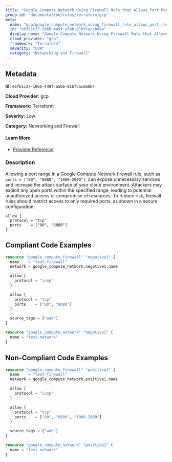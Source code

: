 ```yaml
---
title: "Google Compute Network Using Firewall Rule that Allows Port Range"
group-id: "documentation/rules/terraform/gcp"
meta:
  name: "gcp/google_compute_network_using_firewall_rule_allows_port_range"
  id: "e6f61c37-106b-449f-a5bb-81bfcaceb8b4"
  display_name: "Google Compute Network Using Firewall Rule that Allows Port Range"
  cloud_provider: "gcp"
  framework: "Terraform"
  severity: "LOW"
  category: "Networking and Firewall"
---
```

## Metadata

**Id:** `e6f61c37-106b-449f-a5bb-81bfcaceb8b4`

**Cloud Provider:** gcp

**Framework:** Terraform

**Severity:** Low

**Category:** Networking and Firewall

#### Learn More

 - [Provider Reference](https://registry.terraform.io/providers/hashicorp/google/latest/docs/resources/compute_firewall#allow)

### Description

 Allowing a port range in a Google Compute Network firewall rule, such as `ports = ["80", "8080", "1000-2000"]`, can expose unnecessary services and increase the attack surface of your cloud environment. Attackers may exploit any open ports within the specified range, leading to potential unauthorized access or compromise of resources. To reduce risk, firewall rules should restrict access to only required ports, as shown in a secure configuration:

```
allow {
  protocol = "tcp"
  ports    = ["80", "8080"]
}
```


## Compliant Code Examples
```terraform
resource "google_compute_firewall" "negative1" {
  name    = "test-firewall"
  network = google_compute_network.negative1.name

  allow {
    protocol = "icmp"
  }

  allow {
    protocol = "tcp"
    ports    = ["80", "8080"]
  }

  source_tags = ["web"]
}

resource "google_compute_network" "negative1" {
  name = "test-network"
}

```
## Non-Compliant Code Examples
```terraform
resource "google_compute_firewall" "positive1" {
  name    = "test-firewall"
  network = google_compute_network.positive1.name

  allow {
    protocol = "icmp"
  }

  allow {
    protocol = "tcp"
    ports    = ["80", "8080", "1000-2000"]
  }

  source_tags = ["web"]
}

resource "google_compute_network" "positive1" {
  name = "test-network"
}

```